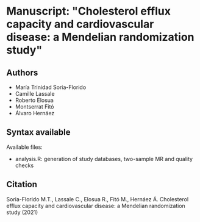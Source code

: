 # Manuscript: "Cholesterol efflux capacity and cardiovascular disease: a Mendelian randomization study"
## Authors
- María Trinidad Soria-Florido
- Camille Lassale
- Roberto Elosua
- Montserrat Fitó
- Álvaro Hernáez


## Syntax available
Available files: 
- analysis.R: generation of study databases, two-sample MR and quality checks


## Citation
Soria-Florido M.T., Lassale C., Elosua R., Fitó M., Hernáez Á. Cholesterol efflux capacity and cardiovascular disease: a Mendelian randomization study (2021)
